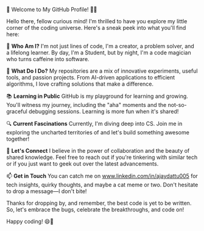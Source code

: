👋 Welcome to My GitHub Profile! 👨‍💻

Hello there, fellow curious mind! I'm thrilled to have you explore my little corner of the coding universe. Here's a sneak peek into what you'll find here:

🌟 **Who Am I?**
I'm not just lines of code, I'm a creator, a problem solver, and a lifelong learner. By day, I'm a Student, but by night, I'm a code magician who turns caffeine into software.

🚀 **What Do I Do?**
My repositories are a mix of innovative experiments, useful tools, and passion projects. From AI-driven applications to efficient algorithms, I love crafting solutions that make a difference.

📚 **Learning in Public**
GitHub is my playground for learning and growing. You'll witness my journey, including the "aha" moments and the not-so-graceful debugging sessions. Learning is more fun when it's shared!

🔍 **Current Fascinations**
Currently, I'm diving deep into CS. Join me in exploring the uncharted territories of and let's build something awesome together!

🤝 **Let's Connect**
I believe in the power of collaboration and the beauty of shared knowledge. Feel free to reach out if you're tinkering with similar tech or if you just want to geek out over the latest advancements.

📫 **Get in Touch**
You can catch me on www.linkedin.com/in/ajaydattu005 for tech insights, quirky thoughts, and maybe a cat meme or two. Don't hesitate to drop a message—I don't bite!

Thanks for dropping by, and remember, the best code is yet to be written. So, let's embrace the bugs, celebrate the breakthroughs, and code on!

Happy coding! 😄🚀
